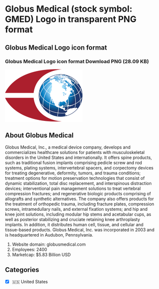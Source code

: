 # Globus Medical (stock symbol: GMED) Logo in transparent PNG format

## Globus Medical Logo icon format

### Globus Medical Logo icon format Download PNG (28.09 KB)

![Globus Medical Logo icon format Download PNG (28.09 KB)](/img/orig/GMED-de854b66.png)

## About Globus Medical

Globus Medical, Inc., a medical device company, develops and commercializes healthcare solutions for patients with musculoskeletal disorders in the United States and internationally. It offers spine products, such as traditional fusion implants comprising pedicle screw and rod systems, plating systems, intervertebral spacers, and corpectomy devices for treating degenerative, deformity, tumors, and trauma conditions; treatment options for motion preservation technologies that consist of dynamic stabilization, total disc replacement, and interspinous distraction devices; interventional pain management solutions to treat vertebral compression fractures; and regenerative biologic products comprising of allografts and synthetic alternatives. The company also offers products for the treatment of orthopedic trauma, including fracture plates, compression screws, intramedullary nails, and external fixation systems; and hip and knee joint solutions, including modular hip stems and acetabular cups, as well as posterior stabilizing and cruciate retaining knee arthroplasty implants. In addition, it distributes human cell, tissue, and cellular and tissue-based products. Globus Medical, Inc. was incorporated in 2003 and is headquartered in Audubon, Pennsylvania.

1. Website domain: globusmedical.com
2. Employees: 2400
3. Marketcap: $5.83 Billion USD


## Categories
- [x] 🇺🇸 United States
